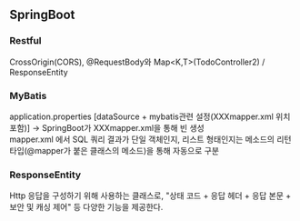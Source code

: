 SpringBoot
-------------------
### Restful
CrossOrigin(CORS), @RequestBody와 Map<K,T>(TodoController2) / ResponseEntity<T>

### MyBatis
application.properties [dataSource + mybatis관련 설정(XXXmapper.xml 위치 포함)] -> SpringBoot가 XXXmapper.xml을 통해 빈 생성 <br>
mapper.xml 에서 SQL 쿼리 결과가 단일 객체인지, 리스트 형태인지는 메소드의 리턴 타입(@mapper가 붙은 클래스의 메소드)을 통해 자동으로 구분

### ResponseEntity<T>
Http 응답을 구성하기 위해 사용하는 클래스로, "상태 코드  + 응답 헤더 + 응답 본문 + 보안 및 캐싱 제어" 등 다양한 기능을 제공한다.
